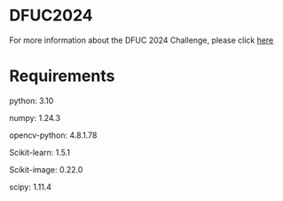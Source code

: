 # DFUC2024

For more information about the DFUC 2024 Challenge, please click [here](https://dfuc2022.grand-challenge.org/)

# Requirements

python: 3.10

numpy: 1.24.3

opencv-python: 4.8.1.78

Scikit-learn: 1.5.1

Scikit-image: 0.22.0

scipy: 1.11.4
